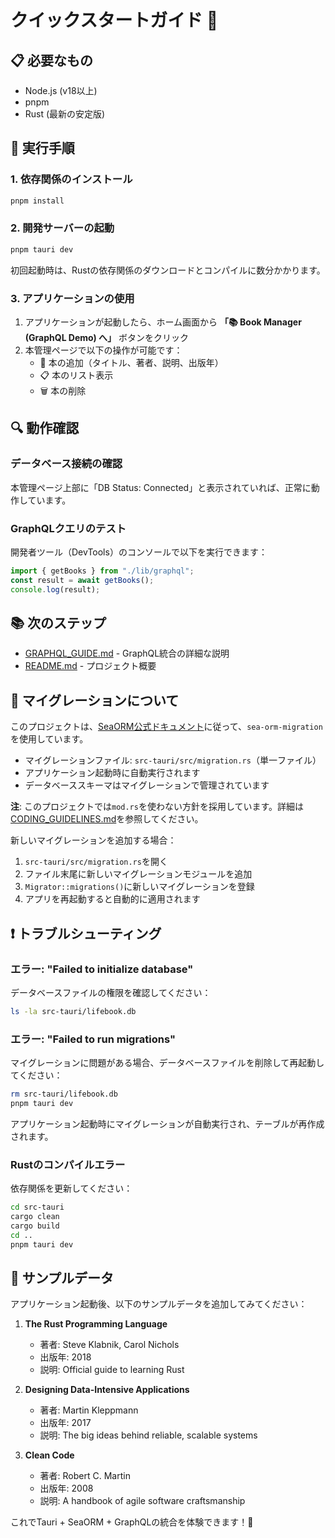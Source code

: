 # クイックスタートガイド 🚀

## 📋 必要なもの

- Node.js (v18以上)
- pnpm
- Rust (最新の安定版)

## 🏃 実行手順

### 1. 依存関係のインストール

```bash
pnpm install
```

### 2. 開発サーバーの起動

```bash
pnpm tauri dev
```

初回起動時は、Rustの依存関係のダウンロードとコンパイルに数分かかります。

### 3. アプリケーションの使用

1. アプリケーションが起動したら、ホーム画面から **「📚 Book Manager (GraphQL Demo) へ」** ボタンをクリック
2. 本管理ページで以下の操作が可能です：
   - 📖 本の追加（タイトル、著者、説明、出版年）
   - 📋 本のリスト表示
   - 🗑️ 本の削除

## 🔍 動作確認

### データベース接続の確認

本管理ページ上部に「DB Status: Connected」と表示されていれば、正常に動作しています。

### GraphQLクエリのテスト

開発者ツール（DevTools）のコンソールで以下を実行できます：

```javascript
import { getBooks } from "./lib/graphql";
const result = await getBooks();
console.log(result);
```

## 📚 次のステップ

- [GRAPHQL_GUIDE.md](./GRAPHQL_GUIDE.md) - GraphQL統合の詳細な説明
- [README.md](./README.md) - プロジェクト概要

## 🔄 マイグレーションについて

このプロジェクトは、[SeaORM公式ドキュメント](https://www.sea-ql.org/SeaORM/docs/migration/setting-up-migration/)に従って、`sea-orm-migration`を使用しています。

- マイグレーションファイル: `src-tauri/src/migration.rs`（単一ファイル）
- アプリケーション起動時に自動実行されます
- データベーススキーマはマイグレーションで管理されています

**注**: このプロジェクトでは`mod.rs`を使わない方針を採用しています。詳細は[CODING_GUIDELINES.md](./CODING_GUIDELINES.md)を参照してください。

新しいマイグレーションを追加する場合：

1. `src-tauri/src/migration.rs`を開く
2. ファイル末尾に新しいマイグレーションモジュールを追加
3. `Migrator::migrations()`に新しいマイグレーションを登録
4. アプリを再起動すると自動的に適用されます

## ❗ トラブルシューティング

### エラー: "Failed to initialize database"

データベースファイルの権限を確認してください：

```bash
ls -la src-tauri/lifebook.db
```

### エラー: "Failed to run migrations"

マイグレーションに問題がある場合、データベースファイルを削除して再起動してください：

```bash
rm src-tauri/lifebook.db
pnpm tauri dev
```

アプリケーション起動時にマイグレーションが自動実行され、テーブルが再作成されます。

### Rustのコンパイルエラー

依存関係を更新してください：

```bash
cd src-tauri
cargo clean
cargo build
cd ..
pnpm tauri dev
```

## 🎯 サンプルデータ

アプリケーション起動後、以下のサンプルデータを追加してみてください：

1. **The Rust Programming Language**
   - 著者: Steve Klabnik, Carol Nichols
   - 出版年: 2018
   - 説明: Official guide to learning Rust

2. **Designing Data-Intensive Applications**
   - 著者: Martin Kleppmann
   - 出版年: 2017
   - 説明: The big ideas behind reliable, scalable systems

3. **Clean Code**
   - 著者: Robert C. Martin
   - 出版年: 2008
   - 説明: A handbook of agile software craftsmanship

これでTauri + SeaORM + GraphQLの統合を体験できます！🎉
